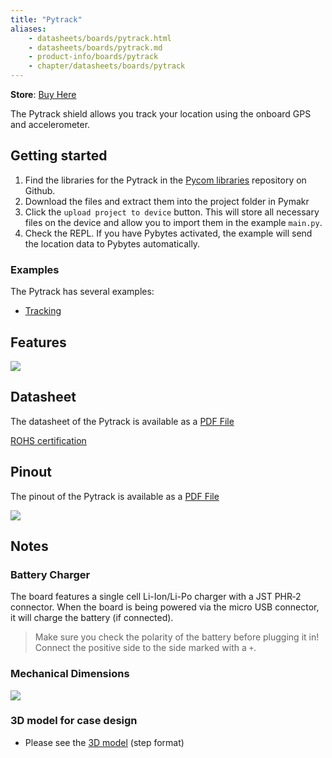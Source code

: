 ```yaml
---
title: "Pytrack"
aliases:
    - datasheets/boards/pytrack.html
    - datasheets/boards/pytrack.md
    - product-info/boards/pytrack
    - chapter/datasheets/boards/pytrack
---
```

**Store**: [Buy Here](https://pycom.io/product/pytrack/)

The Pytrack shield allows you track your location using the onboard GPS and accelerometer.

## Getting started
1. Find the libraries for the Pytrack in the [Pycom libraries](https://github.com/pycom/pycom-libraries/releases/) repository on Github. 
1. Download the files and extract them into the project folder in Pymakr
1. Click the `upload project to device` button. This will store all necessary files on the device and allow you to import them in the example `main.py`.
1. Check the REPL. If you have Pybytes activated, the example will send the location data to Pybytes automatically.


### Examples
The Pytrack has several examples:
* [Tracking](/tutorials/expansionboards/tracking/)

## Features

![](/gitbook/assets/pytrack.png) 


## Datasheet

The datasheet of the Pytrack is available as a [PDF File](/gitbook/assets/pytrack-specsheet-1.pdf)

[ROHS certification](/gitbook/assets/RoHs_declarations/RoHS-for-Pysense(8286-00030P)-20190523.pdf)

## Pinout

The pinout of the Pytrack is available as a [PDF File](/gitbook/assets/pytrack-pinout.pdf)


![](/gitbook/assets/pytrack-pinout-1.png)
## Notes
### Battery Charger

The board features a single cell Li-Ion/Li-Po charger with a JST PHR‑2 connector. When the board is being powered via the micro USB connector, it will charge the battery (if connected).
> Make sure you check the polarity of the battery before plugging it in! Connect the positive side to the side marked with a `+`.


### Mechanical Dimensions

![](/gitbook/assets/Pysense_v1.1_MechanicalDimensions_b.png)

### 3D model for case design

* Please see the [3D model](/gitbook/assets/PyTrack_v1.1.step) (step format)
